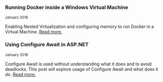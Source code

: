 ### Running Docker inside a Windows Virtual Machine 
<sub>January 2018</sub>

Enabling Nested Virtualization and configuring memory to run Docker in a Virtual Machine. [Read more.](./2018/dockerinavm.md)

### Using Configure Await in ASP.NET 
<sub>January 2018</sub>

Configure Await is used without understanding what it does and to avoid deadlocks. This post will explore usage of Configure Await and what does it do. [Read more.](./2018/configureAwait.md)